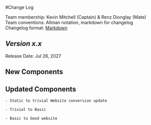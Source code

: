#Change Log

Team membership:  Kevin Mitchell (Captain) & Renz Dionglay (Mate)  
Team conventions: Allman notation, markdown for changelog  
Changelog format: [Markdown](https://github.com/adam-p/markdown-here/wiki/Markdown-Cheatsheet) 

## *Version x.x*

Release Date: Jul 26, 2027

## New Components

## Updated Components

    - Static to trivial Website conversion update

    - Trivial to Basic

    - Basic to Good website

